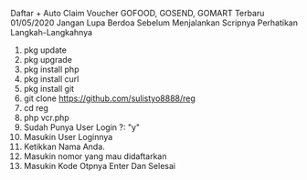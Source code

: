 Daftar + Auto Claim Voucher GOFOOD, GOSEND, GOMART Terbaru 01/05/2020
Jangan Lupa Berdoa Sebelum Menjalankan Scripnya
Perhatikan Langkah-Langkahnya
1. pkg update
2. pkg upgrade
3. pkg install php
4. pkg install curl
5. pkg install git
7. git clone https://github.com/sulistyo8888/reg
8. cd reg
9. php vcr.php
10. Sudah Punya User Login ?: "y"
11. Masukin User Loginnya
12. Ketikkan Nama Anda.
12. Masukin nomor yang mau didaftarkan
13. Masukin Kode Otpnya
Enter Dan Selesai 
